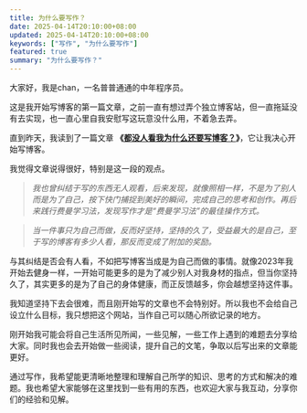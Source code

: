 ```yaml
---
title: 为什么要写作？
date: 2025-04-14T20:10:00+08:00
updated: 2025-04-14T20:10:00+08:00
keywords: ["写作", "为什么要写作"]
featured: true
summary: "为什么要写作？"
---
```



大家好，我是chan，一名普普通通的中年程序员。

这是我开始写博客的第一篇文章，之前一直有想过弄个独立博客站，但一直拖延没有去实现，也一直心里自我安慰写这玩意没什么用，不着急去弄。

直到昨天，我读到了一篇文章 **《[都没人看我为什么还要写博客？](https://baoyu.io/translations/why-blog-if-nobody-reads-it)》**，它让我决心开始写博客。

我觉得文章说得很好，特别是这一段的观点。

> *我也曾纠结于写的东西无人观看，后来发现，就像照相一样，不是为了别人而是为了自己，按下快门捕捉到美好的瞬间，完成自己的思考和创作。再后来践行费曼学习法，发现写作才是“费曼学习法”的最佳操作方式。*
> 

> *当一件事只为自己而做，反而好坚持，坚持的久了，受益最大的是自己，至于写的博客有多少人看，那反而变成了附加的奖励。*
> 

与其纠结是否会有人看，不如把写博客当成是为自己而做的事情。就像2023年我开始去健身一样，一开始可能更多的是为了减少别人对我身材的指点，但当你坚持久了，其实更多的是为了自己的身体健康，而正反馈越多，你会越想坚持这件事。

我知道坚持下去会很难，而且刚开始写的文章也不会特别好。所以我也不会给自己设立什么目标，我只想把这个网站，当作自己可以随心所欲记录的地方。

刚开始我可能会将自己生活所见所闻，一些见解，一些工作上遇到的难题去分享给大家。同时我也会去开始做一些阅读，提升自己的文笔，争取以后写出来的文章能更好。

通过写作，我希望能更清晰地整理和理解自己所学的知识、思考的方式和解决的难题。我也希望大家能够在这里找到一些有用的东西，也欢迎大家与我互动，分享你们的经验和见解。
